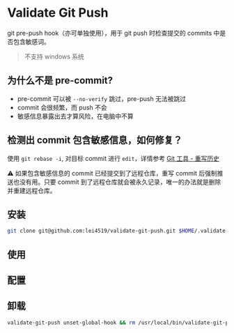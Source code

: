 # Validate Git Push

git pre-push hook（亦可单独使用），用于 git push 时检查提交的 commits 中是否包含敏感词。

> 不支持 windows 系统

## 为什么不是 pre-commit?

- pre-commit 可以被 `--no-verify` 跳过，pre-push 无法被跳过
- commit 会很频繁，而 push 不会
- 敏感信息暴露出去才算风险，在电脑中不算

## 检测出 commit 包含敏感信息，如何修复？

使用 `git rebase -i`, 对目标 commit 进行 `edit`，详情参考 [Git 工具 - 重写历史](https://git-scm.com/book/zh/v2/Git-%E5%B7%A5%E5%85%B7-%E9%87%8D%E5%86%99%E5%8E%86%E5%8F%B2)

⚠️ 如果包含敏感信息的 commit 已经提交到了远程仓库，重写 commit 后强制推送也没有用。只要 commit 到了远程仓库就会被永久记录，唯一的办法就是删除并重建远程仓库。

## 安装
```sh
git clone git@github.com:lei4519/validate-git-push.git $HOME/.validate-git-push && $HOME/.validate-git-push/scripts/link
```

## 使用

## 配置

## 卸载

```sh
validate-git-push unset-global-hook && rm /usr/local/bin/validate-git-push && rm -rf ~/.validate-git-push
```

